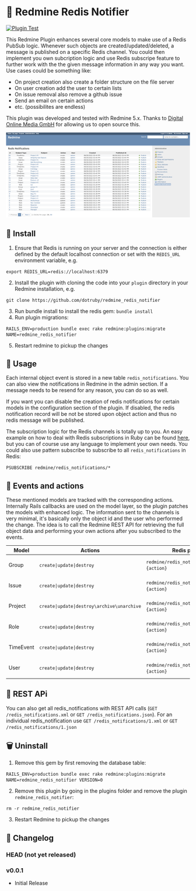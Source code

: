 # 📣 Redmine Redis Notifier
[![Plugin Test](https://github.com/dotruby/redmine_redis_notifier/actions/workflows/ci.yml/badge.svg)](https://github.com/dotruby/redmine_redis_notifier/actions/workflows/ci.yml)

This Redmine Plugin enhances several core models to make use of a Redis PubSub logic. Whenever such objects are created/updated/deleted, a message is published on a specific Redis channel. You could then implement you own subcription logic and use Redis subscripe feature to further work with the the given message information in any way you want. Use cases could be something like:

* On project creation also create a folder structure on the file server
* On user creation add the user to certain lists
* On issue removal also remove a github issue
* Send an email on certain actions
* etc. (possibilites are endless)

This plugin was developed and tested with Redmine 5.x. Thanks to [Digital Online Media GmbH](https://www.dom.de) for allowing us to open source this.

![Screenshot index page](screenshots/index_page.png)

## 🚀 Install

1. Ensure that Redis is running on your server and the connection is either defined by the default localhost connection or set with the `REDIS_URL` environment variable, e.g.
```
export REDIS_URL=redis://localhost:6379
```
2. Install the plugin with cloning the code into your `plugin` directory in your Redmine installation, e.g.
```
git clone https://github.com/dotruby/redmine_redis_notifier
```
3. Run bundle install to install the redis gem: `bundle install`
4. Run plugin migrations:
```
RAILS_ENV=production bundle exec rake redmine:plugins:migrate NAME=redmine_redis_notifier
```
5. Restart redmine to pickup the changes

## 📝 Usage

Each internal object event is stored in a new table `redis_notifications`. You can also view the notifications in Redmine in the admin section. If a message needs to be resend for any reason, you can do so as well.

If you want you can disable the creation of redis notifications for certain models in the configuration section of the plugin. If disabled, the redis notification record will be not be stored upon object action and thus no redis message will be published.

The subscription logic for the Redis channels is totally up to you. An easy example on how to deal with Redis subscriptions in Ruby can be found [here](https://github.com/redis/redis-rb/blob/master/examples/pubsub.rb), but you can of course use any language to implement your own needs. You could also use pattern subscribe to subscribe to all `redis_notifications` in Redis:
```
PSUBSCRIBE redmine/redis_notifications/*
```

## 🤖 Events and actions

These mentioned models are tracked with the corresponding actions. Internally Rails callbacks are used on the model layer, so the plugin patches the models with enhanced logic. The information sent to the channels is very minimal, it's basically only the object id and the user who performed the change. The idea is to call the Redmine REST API for retrieving the full object data and performing your own actions after you subscribed to the events.

| Model  | Actions | Redis publish channel | Message Data |
| ------------- | ------------- | ------------- | ------------- |
| Group  | `create\|update\|destroy`  | `redmine/redis_notifications/groups/#{action}` | `{"id": 1, "current_user_id": 1}` |
| Issue  | `create\|update\|destroy`  | `redmine/redis_notifications/issues/#{action}` | `{"id": 1, "current_user_id": 1}` |
| Project  | `create\|update\|destroy\archive\unarchive`  | `redmine/redis_notifications/projects/#{action}` | `{"id": 1, "current_user_id": 1}` |
| Role  | `create\|update\|destroy`  | `redmine/redis_notifications/roles/#{action}` | `{"id": 1, "current_user_id": 1}` |
| TimeEvent  | `create\|update\|destroy`  | `redmine/redis_notifications/time_events/#{action}` | `{"id": 1, "current_user_id": 1}` |
| User  | `create\|update\|destroy`  | `redmine/redis_notifications/users/#{action}` | `{"id": 1, "current_user_id": 1}` |

## 🚛 REST APi

You can also get all redis_notifications with REST API calls (`GET /redis_notifications.xml` or `GET /redis_notifications.json`). For an  individual redis_notification use `GET /redis_notifications/1.xml` or `GET /redis_notifications/1.json`

## 🗑️ Uninstall

1. Remove this gem by first removing the database table:
```
RAILS_ENV=production bundle exec rake redmine:plugins:migrate NAME=redmine_redis_notifier VERSION=0
```
2. Remove this plugin by going in the plugins folder and remove the plugin `redmine_redis_notifier`:
```
rm -r redmine_redis_notifier
```
3. Restart Redmine to pickup the changes


## 📙 Changelog
### HEAD (not yet released)

### v0.0.1
* Initial Release


